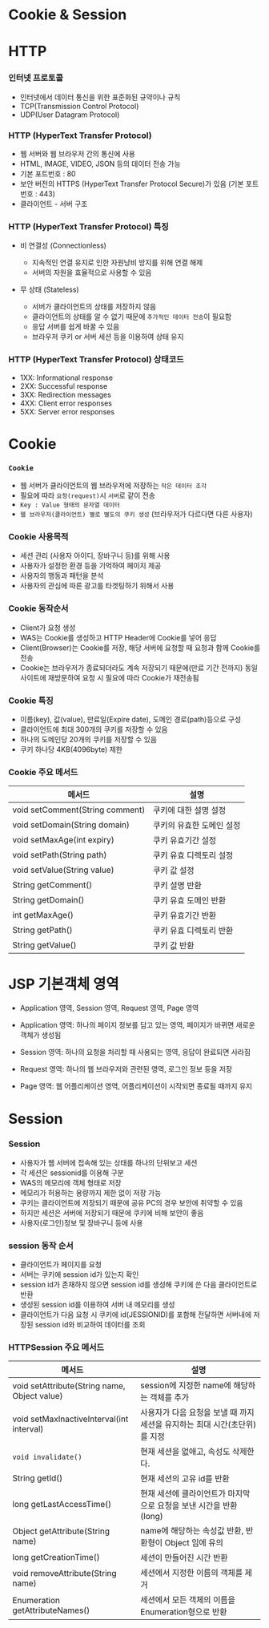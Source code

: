 # Cookie & Session

# HTTP

### 인터넷 프로토콜
- 인터넷에서 데이터 통신을 위한 표준화된 규약이나 규칙
- TCP(Transmission Control Protocol)
- UDP(User Datagram Protocol)

### HTTP (HyperText Transfer Protocol)
- 웹 서버와 웹 브라우저 간의 통신에 사용
- HTML, IMAGE, VIDEO, JSON 등의 데이터 전송 가능
- 기본 포트번호 : 80
- 보안 버전의 HTTPS (HyperText Transfer Protocol Secure)가 있음 (기본 포트번호 : 443)
- 클라이언트 - 서버 구조

### HTTP (HyperText Transfer Protocol) 특징
- 비 연결성 (Connectionless)
    - 지속적인 연결 유지로 인한 자원낭비 방지를 위해 연결 해제
    - 서버의 자원을 효율적으로 사용할 수 있음

- 무 상태 (Stateless)
    - 서버가 클라이언트의 상태를 저장하지 않음
    - 클라이언트의 상태를 알 수 없기 때문에 `추가적인 데이터 전송`이 필요함
    - 응답 서버를 쉽게 바꿀 수 있음
    - 브라우저 쿠키 or 서버 세션 등을 이용하여 상태 유지

### HTTP (HyperText Transfer Protocol) 상태코드
- 1XX: Informational response
- 2XX: Successful response
- 3XX: Redirection messages
- 4XX: Client error responses
- 5XX: Server error responses

# Cookie

### `Cookie`
- 웹 서버가 클라이언트의 웹 브라우저에 저장하는 `작은 데이터 조각`
- 필요에 따라 `요청(request)`시 `서버`로 같이 전송
- `Key : Value 형태의 문자열 데이터`
- `웹 브라우저(클라이언트) 별로 별도의 쿠키 생성` (브라우저가 다르다면 다른 사용자)

### Cookie 사용목적
- 세션 관리 (사용자 아이디, 장바구니 등)를 위해 사용
- 사용자가 설정한 환경 등을 기억하여 페이지 제공
- 사용자의 행동과 패턴을 분석
- 사용자의 관심에 따른 광고를 타겟팅하기 위해서 사용

### Cookie 동작순서
- Client가 요청 생성
- WAS는 Cookie를 생성하고 HTTP Header에 Cookie를 넣어 응답
- Client(Browser)는 Cookie를 저장, 해당 서버에 요청할 때 요청과 함께 Cookie를 전송
- Cookie는 브라우저가 종료되더라도 계속 저장되기 때문에(만료 기간 전까지) 동일 사이트에 재방문하여 요청 시 필요에 따라 Cookie가 재전송됨

### Cookie 특징
- 이름(key), 값(value), 만료일(Expire date), 도메인 경로(path)등으로 구성
- 클라이언트에 최대 300개의 쿠키를 저장할 수 있음
- 하나의 도메인당 20개의 쿠키를 저장할 수 있음
- 쿠키 하나당 4KB(4096byte) 제한

### Cookie 주요 메서드

|메서드|설명|
|--|--|
|void setComment(String comment)|쿠키에 대한 설명 설정|
|void setDomain(String domain)|쿠키의 유효한 도메인 설정|
|void setMaxAge(int expiry)|쿠키 유효기간 설정|
|void setPath(String path)|쿠키 유효 디렉토리 설정|
|void setValue(String value)|쿠키 값 설정|
|String getComment()|쿠키 설명 반환|
|String getDomain()|쿠키 유효 도메인 반환|
|int getMaxAge()|쿠키 유효기간 반환|
|String getPath()|쿠키 유효 디렉토리 반환|
|String getValue()|쿠키 값 반환|


# JSP 기본객체 영역

- Application 영역, Session 영역, Request 영역, Page 영역

- Application 영역: 하나의 페이지 정보를 담고 있는 영역, 페이지가 바뀌면 새로운 객체가 생성됨
- Session 영역: 하나의 요청을 처리할 때 사용되는 영역, 응답이 완료되면 사라짐
- Request 영역: 하나의 웹 브라우저와 관련된 영역, 로그인 정보 등을 저장
- Page 영역: 웹 어플리케이션 영역, 어플리케이션이 시작되면 종료될 때까지 유지

# Session

### Session
- 사용자가 웹 서버에 접속해 있는 상태를 하나의 단위보고 세션
- 각 세션은 sessionid를 이용해 구분
- WAS의 메모리에 객체 형태로 저장
- 메모리가 허용하는 용량까지 제한 없이 저장 가능
- 쿠키는 클라이언트에 저장되기 때문에 공유 PC의 경우 보안에 취약할 수 있음
- 하지만 세션은 서버에 저장되기 때문에 쿠키에 비해 보안이 좋음
- 사용자(로그인)정보 및 장바구니 등에 사용

### session 동작 순서
- 클라이언트가 페이지를 요청
- 서버는 쿠키에 session id가 있는지 확인
- session id가 존재하지 않으면 session id를 생성해 쿠키에 쓴 다음 클라이언트로 반환
- 생성된 session id를 이용하여 서버 내 메모리를 생성
- 클라이언트가 다음 요청 시 쿠키에 id(JESSIONID)를 포함해 전달하면 서버내에 저장된 session id와 비교하여 데이터를 조회

### HTTPSession 주요 메서드

|메서드|설명|
|--|--|
|void setAttribute(String name, Object value)|session에 지정한 name에 해당하는 객체를 추가|
|void setMaxInactiveInterval(int interval)|사용자가 다음 요청을 보낼 때 까지 세션을 유지하는 최대 시간(초단위)를 지정|
|`void invalidate()`|현재 세션을 없애고, 속성도 삭제한다.|
|String getId()|현재 세션의 고유 id를 반환|
|long getLastAccessTime()|현재 세션에 클라이언트가 마지막으로 요청을 보낸 시간을 반환(long)|
|Object getAttribute(String name)|name에 해당하는 속성값 반환, 반환형이 Object 임에 유의|
|long getCreationTime()|세션이 만들어진 시간 반환|
|void removeAttribute(String name)|세션에서 지정한 이름의 객체를 제거|
|Enumeration getAttributeNames()|세션에서 모든 객체의 이름을 Enumeration형으로 반환|

